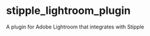 stipple_lightroom_plugin
========================

A plugin for Adobe Lightroom that integrates with Stipple
